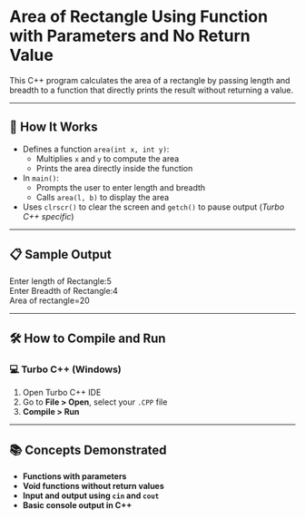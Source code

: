 # Area of Rectangle Using Function with Parameters and No Return Value

This C++ program calculates the area of a rectangle by passing length and breadth to a function that directly prints the result without returning a value.

---

## 🚀 How It Works

- Defines a function `area(int x, int y)`:
  - Multiplies `x` and `y` to compute the area
  - Prints the area directly inside the function
- In `main()`:
  - Prompts the user to enter length and breadth
  - Calls `area(l, b)` to display the area
- Uses `clrscr()` to clear the screen and `getch()` to pause output (*Turbo C++ specific*)

---

## 📋 Sample Output

Enter length of Rectangle:5  
Enter Breadth of Rectangle:4  
Area of rectangle=20

---

## 🛠️ How to Compile and Run

### 💻 Turbo C++ (Windows)

1. Open Turbo C++ IDE  
2. Go to **File > Open**, select your `.CPP` file  
3. **Compile > Run**

---

## 📚 Concepts Demonstrated
- **Functions with parameters**
- **Void functions without return values**
- **Input and output using `cin` and `cout`**
- **Basic console output in C++**
